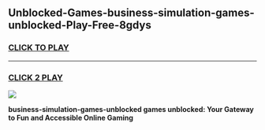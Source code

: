 
## Unblocked-Games-business-simulation-games-unblocked-Play-Free-8gdys
<h3>
<a href="https://premium76.site?title=business-simulation-games-unblocked&ref=18A1">CLICK TO PLAY</a></h3>
<hr>

<h3>
<a href="https://premium76.site?title=business-simulation-games-unblocked&ref=18A1">CLICK 2 PLAY</a>
  
</h3>

<a href="https://premium76.site?title=business-simulation-games-unblocked&ref=18A1"><img src="https://clearcache.store/games.png"></a>


**business-simulation-games-unblocked games unblocked: Your Gateway to Fun and Accessible Online Gaming**
